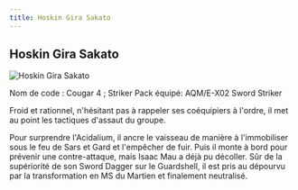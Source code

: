 ```yaml
---
title: Hoskin Gira Sakato
---
```


Hoskin Gira Sakato
------------------


![Hoskin Gira Sakato](/images/stories/manga/astray/persos/hoskin.jpg)

Nom de code : Cougar 4 ; Striker Pack équipé: AQM/E-X02 Sword Striker 


Froid et rationnel, n'hésitant pas à rappeler ses coéquipiers à l'ordre, il met au point les tactiques d'assaut du groupe.


Pour surprendre l'Acidalium, il ancre le vaisseau de manière à l'immobiliser sous le feu de Sars et Gard et l'empêcher de fuir. Puis il monte à bord pour prévenir une contre-attaque, mais Isaac Mau a déjà pu décoller. Sûr de la supériorité de son Sword Dagger sur le Guardshell, il est pris au dépourvu par la transformation en MS du Martien et finalement neutralisé.


